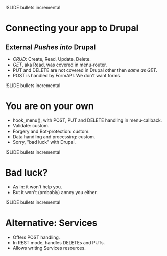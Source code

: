 !SLIDE bullets incremental
# Connecting your app to Drupal #
## External _Pushes into_ Drupal ##
* _CRUD_: Create, Read, Update, Delete.
* _GET_, aka Read, was covered in menu-router.
* PUT and DELETE are not covered in Drupal other then _same as GET_.
* POST is handled by FormAPI. We don't want forms. 

!SLIDE bullets incremental
# You are on your own #
* hook_menu(), with POST, PUT and DELETE handling in menu-callback. 
* Validate: custom.
* Forgery and Bot-protection: custom.
* Data handling and processing: custom.
* Sorry, "bad luck" with Drupal.

!SLIDE bullets incremental
# Bad luck? #
* As in: it won't help you.
* But it won't (probably) annoy you either.

!SLIDE bullets incremental
# Alternative: Services #
* Offers POST handling.
* In REST mode, handles DELETEs and PUTs.
* Allows writing Services resources.

